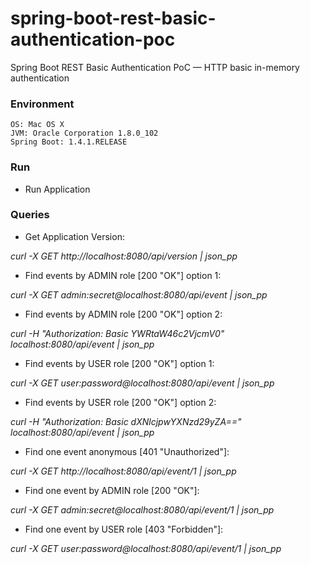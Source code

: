 # spring-boot-rest-basic-authentication-poc

Spring Boot REST Basic Authentication PoC — HTTP basic in-memory authentication

### Environment
	OS: Mac OS X
	JVM: Oracle Corporation 1.8.0_102
	Spring Boot: 1.4.1.RELEASE

### Run
* Run Application

### Queries

* Get Application Version: 

*curl -X GET http://localhost:8080/api/version | json_pp*

* Find events by ADMIN role [200 "OK"] option 1:

*curl -X GET admin:secret@localhost:8080/api/event | json_pp*

* Find events by ADMIN role [200 "OK"] option 2:

*curl -H "Authorization: Basic YWRtaW46c2VjcmV0" localhost:8080/api/event | json_pp*

* Find events by USER role [200 "OK"] option 1:

*curl -X GET user:password@localhost:8080/api/event | json_pp*

* Find events by USER role [200 "OK"] option 2:

*curl -H "Authorization: Basic dXNlcjpwYXNzd29yZA==" localhost:8080/api/event | json_pp*

* Find one event anonymous [401 "Unauthorized"]:

*curl -X GET http://localhost:8080/api/event/1 | json_pp*

* Find one event by ADMIN role [200 "OK"]:

*curl -X GET admin:secret@localhost:8080/api/event/1 | json_pp*

* Find one event by USER role [403 "Forbidden"]:

*curl -X GET user:password@localhost:8080/api/event/1 | json_pp*

